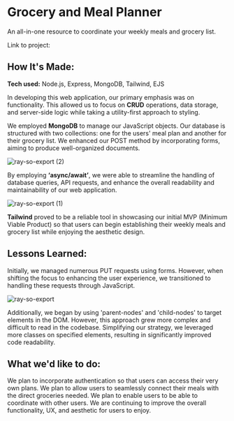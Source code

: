 # Grocery and Meal Planner
An all-in-one resource to coordinate your weekly meals and grocery list. 

Link to project: 

## How It's Made:

**Tech used:** Node.js, Express, MongoDB, Tailwind, EJS

In developing this web application, our primary emphasis was on functionality. This allowed us to focus on **CRUD** operations, data storage, and server-side logic while taking a utility-first approach to styling. 

We employed **MongoDB** to manage our JavaScript objects. Our database is structured with two collections: one for the users' meal plan and another for their grocery list. We enhanced our POST method by incorporating forms, aiming to produce well-organized documents.

![ray-so-export (2)](https://github.com/philmach2/mealplan-grocerylist/assets/110493891/83828870-2e1e-499f-88d7-3834cf29205d)

By employing **‘async/await’**, we were able to streamline the handling of database queries, API requests, and enhance the overall readability and maintainability of our web application. 

![ray-so-export (1)](https://github.com/philmach2/mealplan-grocerylist/assets/110493891/b712a473-9386-4c11-8d77-3cb3a047f7c4)

**Tailwind** proved to be a reliable tool in showcasing our initial MVP (Minimum Viable Product) so that users can begin establishing their weekly meals and grocery list while enjoying the aesthetic design.

## Lessons Learned:

Initially, we managed numerous PUT requests using forms. However, when shifting the focus to enhancing the user experience, we transitioned to handling these requests through JavaScript.

![ray-so-export](https://github.com/philmach2/mealplan-grocerylist/assets/110493891/5c0b32bd-d2fc-43a3-9851-2d235a84f10f)

Additionally, we began by using 'parent-nodes' and 'child-nodes' to target elements in the DOM. However, this approach grew more complex and difficult to read in the codebase. Simplifying our strategy, we leveraged more classes on specified elements, resulting in significantly improved code readability.

## What we'd like to do:

We plan to incorporate authentication so that users can access their very own plans.
We plan to allow users to seamlessly connect their meals with the direct groceries needed.
We plan to enable users to be able to coordinate with other users.
We are continuing to improve the overall functionality, UX, and aesthetic for users to enjoy.

